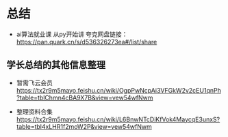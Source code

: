 # 总结
* ai算法就业课 从py开始讲
夸克网盘链接：
https://pan.quark.cn/s/d536326273ea#/list/share 







## 学长总结的其他信息整理
* 暂需飞云会员
https://tx2r9m5mayo.feishu.cn/wiki/OgpPwNcpAi3VFGkW2v2cEU1qnPh?table=tblChmn4cBA9X7B&view=vew54wfNwm

* 整理资料合集
https://tx2r9m5mayo.feishu.cn/wiki/L6BnwNTcDiKfVok4MaycqE3unxS?table=tbl4xLHR1f2moW2P&view=vew54wfNwm
